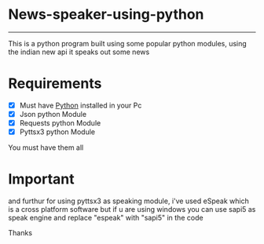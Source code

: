 # News-speaker-using-python
---
This is a python program built using some popular python modules, using the indian new api it speaks out some news

# Requirements

-[x] Must have [Python](https://www.python.org/) installed in your Pc
-[x] Json python Module
-[x] Requests python Module 
-[x] Pyttsx3 python Module

You must have them all

# Important

and furthur for using pyttsx3 as speaking module, i've used eSpeak which is a cross platform software
but if u are using windows you can use sapi5 as speak engine and replace "espeak" with "sapi5" in the code

Thanks
